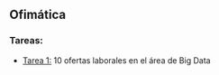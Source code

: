 ## Ofimática


### Tareas:
<ul>
  <li><a href="https://github.com/eduuest/Backup-DA/blob/main/Nivel1/Ofimatica/Tareas/Tarea1.pdf">Tarea 1:</a> 10 ofertas laborales en el área de Big Data</li>
</ul>

